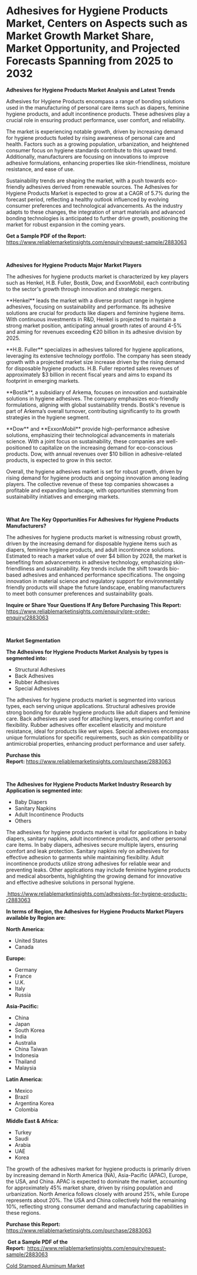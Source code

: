 <p><h1>Adhesives for Hygiene Products Market, Centers on Aspects such as Market Growth Market Share, Market Opportunity, and Projected Forecasts Spanning from 2025 to 2032</h1></p><p><strong>Adhesives for Hygiene Products Market Analysis and Latest Trends</strong></p>
<p><p>Adhesives for Hygiene Products encompass a range of bonding solutions used in the manufacturing of personal care items such as diapers, feminine hygiene products, and adult incontinence products. These adhesives play a crucial role in ensuring product performance, user comfort, and reliability.</p><p>The market is experiencing notable growth, driven by increasing demand for hygiene products fueled by rising awareness of personal care and health. Factors such as a growing population, urbanization, and heightened consumer focus on hygiene standards contribute to this upward trend. Additionally, manufacturers are focusing on innovations to improve adhesive formulations, enhancing properties like skin-friendliness, moisture resistance, and ease of use.</p><p>Sustainability trends are shaping the market, with a push towards eco-friendly adhesives derived from renewable sources. The Adhesives for Hygiene Products Market is expected to grow at a CAGR of 5.7% during the forecast period, reflecting a healthy outlook influenced by evolving consumer preferences and technological advancements. As the industry adapts to these changes, the integration of smart materials and advanced bonding technologies is anticipated to further drive growth, positioning the market for robust expansion in the coming years.</p></p>
<p><strong>Get a Sample PDF of the Report:&nbsp;</strong> <a href="https://www.reliablemarketinsights.com/enquiry/request-sample/2883063?utm_campaign=2532&utm_medium=2&utm_source=Github&utm_content=ia&utm_term=13032025&utm_id=adhesives-for-hygiene-products">https://www.reliablemarketinsights.com/enquiry/request-sample/2883063</a></p>
<p>&nbsp;</p>
<p><strong>Adhesives for Hygiene Products Major Market Players</strong></p>
<p><p>The adhesives for hygiene products market is characterized by key players such as Henkel, H.B. Fuller, Bostik, Dow, and ExxonMobil, each contributing to the sector's growth through innovation and strategic mergers.</p><p>**Henkel** leads the market with a diverse product range in hygiene adhesives, focusing on sustainability and performance. Its adhesive solutions are crucial for products like diapers and feminine hygiene items. With continuous investments in R&D, Henkel is projected to maintain a strong market position, anticipating annual growth rates of around 4-5% and aiming for revenues exceeding €20 billion in its adhesive division by 2025.</p><p>**H.B. Fuller** specializes in adhesives tailored for hygiene applications, leveraging its extensive technology portfolio. The company has seen steady growth with a projected market size increase driven by the rising demand for disposable hygiene products. H.B. Fuller reported sales revenues of approximately $3 billion in recent fiscal years and aims to expand its footprint in emerging markets.</p><p>**Bostik**, a subsidiary of Arkema, focuses on innovation and sustainable solutions in hygiene adhesives. The company emphasizes eco-friendly formulations, aligning with global sustainability trends. Bostik's revenue is part of Arkema’s overall turnover, contributing significantly to its growth strategies in the hygiene segment.</p><p>**Dow** and **ExxonMobil** provide high-performance adhesive solutions, emphasizing their technological advancements in materials science. With a joint focus on sustainability, these companies are well-positioned to capitalize on the increasing demand for eco-conscious products. Dow, with annual revenues over $10 billion in adhesive-related products, is expected to grow in this sector.</p><p>Overall, the hygiene adhesives market is set for robust growth, driven by rising demand for hygiene products and ongoing innovation among leading players. The collective revenue of these top companies showcases a profitable and expanding landscape, with opportunities stemming from sustainability initiatives and emerging markets.</p></p>
<p>&nbsp;</p>
<p><strong>What Are The Key Opportunities For Adhesives for Hygiene Products Manufacturers?</strong></p>
<p><p>The adhesives for hygiene products market is witnessing robust growth, driven by the increasing demand for disposable hygiene items such as diapers, feminine hygiene products, and adult incontinence solutions. Estimated to reach a market value of over $4 billion by 2028, the market is benefiting from advancements in adhesive technology, emphasizing skin-friendliness and sustainability. Key trends include the shift towards bio-based adhesives and enhanced performance specifications. The ongoing innovation in material science and regulatory support for environmentally friendly products will shape the future landscape, enabling manufacturers to meet both consumer preferences and sustainability goals.</p></p>
<p><strong>Inquire or Share Your Questions If Any Before Purchasing This Report:</strong> <a href="https://www.reliablemarketinsights.com/enquiry/pre-order-enquiry/2883063?utm_campaign=2532&utm_medium=2&utm_source=Github&utm_content=ia&utm_term=13032025&utm_id=adhesives-for-hygiene-products">https://www.reliablemarketinsights.com/enquiry/pre-order-enquiry/2883063</a></p>
<p>&nbsp;</p>
<p><strong>Market Segmentation</strong></p>
<p><strong>The Adhesives for Hygiene Products Market Analysis by types is segmented into:</strong></p>
<p><ul><li> Structural Adhesives</li><li>Back Adhesives</li><li>Rubber Adhesives</li><li>Special Adhesives </li></ul></p>
<p><p>The adhesives for hygiene products market is segmented into various types, each serving unique applications. Structural adhesives provide strong bonding for durable hygiene products like adult diapers and feminine care. Back adhesives are used for attaching layers, ensuring comfort and flexibility. Rubber adhesives offer excellent elasticity and moisture resistance, ideal for products like wet wipes. Special adhesives encompass unique formulations for specific requirements, such as skin compatibility or antimicrobial properties, enhancing product performance and user safety.</p></p>
<p><strong>Purchase this Report:&nbsp;</strong><a href="https://www.reliablemarketinsights.com/purchase/2883063?utm_campaign=2532&utm_medium=2&utm_source=Github&utm_content=ia&utm_term=13032025&utm_id=adhesives-for-hygiene-products">https://www.reliablemarketinsights.com/purchase/2883063</a></p>
<p>&nbsp;</p>
<p><strong>The Adhesives for Hygiene Products Market Industry Research by Application is segmented into:</strong></p>
<p><ul><li> Baby Diapers</li><li>Sanitary Napkins</li><li>Adult Incontinence Products</li><li>Others </li></ul></p>
<p><p>The adhesives for hygiene products market is vital for applications in baby diapers, sanitary napkins, adult incontinence products, and other personal care items. In baby diapers, adhesives secure multiple layers, ensuring comfort and leak protection. Sanitary napkins rely on adhesives for effective adhesion to garments while maintaining flexibility. Adult incontinence products utilize strong adhesives for reliable wear and preventing leaks. Other applications may include feminine hygiene products and medical absorbents, highlighting the growing demand for innovative and effective adhesive solutions in personal hygiene.</p></p>
<p><a href="https://www.reliablemarketinsights.com/adhesives-for-hygiene-products-r2883063?utm_campaign=2532&utm_medium=2&utm_source=Github&utm_content=ia&utm_term=13032025&utm_id=adhesives-for-hygiene-products">&nbsp;https://www.reliablemarketinsights.com/adhesives-for-hygiene-products-r2883063</a></p>
<p><strong>In terms of Region, the Adhesives for Hygiene Products Market Players available by Region are:</strong></p>
<p>
    <p> <strong> North America: </strong>
        <ul>
            <li>United States</li>
            <li>Canada</li>
        </ul>
        </p> 
    <p> <strong> Europe: </strong>
        <ul>
            <li>Germany</li>
            <li>France</li>
            <li>U.K.</li>
            <li>Italy</li>
            <li>Russia</li>
        </ul>
        </p> 
    <p> <strong> Asia-Pacific: </strong>
        <ul>
            <li>China</li>
            <li>Japan</li>
            <li>South Korea</li>
            <li>India</li>
            <li>Australia</li>
            <li>China Taiwan</li>
            <li>Indonesia</li>
            <li>Thailand</li>
            <li>Malaysia</li>
        </ul>
        </p> 
    <p> <strong> Latin America: </strong>
        <ul>
            <li>Mexico</li>
            <li>Brazil</li>
            <li>Argentina Korea</li>
            <li>Colombia</li>
        </ul>
        </p> 
    <p> <strong> Middle East & Africa: </strong>
        <ul>
            <li>Turkey</li>
            <li>Saudi</li>
            <li>Arabia</li>
            <li>UAE</li>
            <li>Korea</li>
        </ul>
    </p>
    </p>
<p><p>The growth of the adhesives market for hygiene products is primarily driven by increasing demand in North America (NA), Asia-Pacific (APAC), Europe, the USA, and China. APAC is expected to dominate the market, accounting for approximately 45% market share, driven by rising population and urbanization. North America follows closely with around 25%, while Europe represents about 20%. The USA and China collectively hold the remaining 10%, reflecting strong consumer demand and manufacturing capabilities in these regions.</p></p>
<p><strong>Purchase this Report: </strong><a href="https://www.reliablemarketinsights.com/purchase/2883063?utm_campaign=2532&utm_medium=2&utm_source=Github&utm_content=ia&utm_term=13032025&utm_id=adhesives-for-hygiene-products">https://www.reliablemarketinsights.com/purchase/2883063</a></p>
<p>&nbsp;<strong>Get a Sample PDF of the Report:&nbsp;&nbsp;</strong><a href="https://www.reliablemarketinsights.com/enquiry/request-sample/2883063?utm_campaign=2532&utm_medium=2&utm_source=Github&utm_content=ia&utm_term=13032025&utm_id=adhesives-for-hygiene-products">https://www.reliablemarketinsights.com/enquiry/request-sample/2883063</a></p>
<p><strong></strong></p>
<p><p><a href="https://github.com/mayabungard8092/Market-Research-Report-List-1/blob/main/cold-stamped-aluminum-market.md?utm_campaign=2532&utm_medium=2&utm_source=Github&utm_content=ia&utm_term=13032025&utm_id=adhesives-for-hygiene-products">Cold Stamped Aluminum Market</a></p></p>